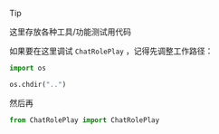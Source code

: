 > [!TIP]
>
> 这里存放各种工具/功能测试用代码
>
> 如果要在这里调试 `ChatRolePlay` ，记得先调整工作路径：
>
> ```python
> import os
> 
> os.chdir("..")
> ```
>
> 然后再
>
> ```python
> from ChatRolePlay import ChatRolePlay
> ```